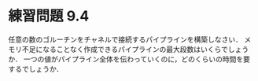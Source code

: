 # 練習問題 9.4

任意の数のゴルーチンをチャネルで接続するパイプラインを構築しなさい．
メモリ不足になることなく作成できるパイプラインの最大段数はいくらでしょうか．
一つの値がパイプライン全体を伝わっていくのに，どのくらいの時間を要するでしょうか．
